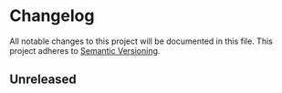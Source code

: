 # Changelog

All notable changes to this project will be documented in this file. This project adheres to [Semantic Versioning](https://semver.org/).

## Unreleased